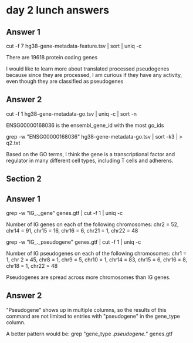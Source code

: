 # day 2 lunch answers

## Answer 1

 cut -f 7 hg38-gene-metadata-feature.tsv | sort | uniq -c

 There are 19618 protein coding genes

 I would like to learn more about translated processed pseudogenes because since they are processed, I am curious if they have any activity, even though they are classified as pseudogenes

## Answer 2

cut -f 1 hg38-gene-metadata-go.tsv | uniq -c | sort -n

ENSG00000168036 is the ensembl_gene_id with the most go_ids

grep -w "ENSG00000168036" hg38-gene-metadata-go.tsv | sort -k3 | > q2.txt

Based on the GO terms, I think the gene is a transcriptional factor and regulator in many different cell types, including T cells and adherens.

## Section 2

## Answer 1 

grep -w "IG_._gene" genes.gtf | cut -f 1 | uniq -c

Number of IG genes on each of the following chromosomes: chr2 = 52, chr14 = 91, chr15 = 16, chr16 = 6, chr21 = 1, chr22 = 48

grep -w "IG_._pseudogene" genes.gtf | cut -f 1 | uniq -c

Number of IG pseudogenes on each of the following chromosomes: chr1 = 1, chr 2 = 45, chr8 = 1, chr9 = 5, chr10 = 1, chr14 = 83, chr15 = 6, chr16 = 8, chr18 = 1, chr22 = 48

Pseudogenes are spread across more chromosomes than IG genes. 

## Answer 2

"Pseudogene" shows up in multiple columns, so the results of this command are not limited to entries with "pseudogene" in the gene_type column.

A better pattern would be:
grep "gene_type .*pseudogene.*" genes.gtf

